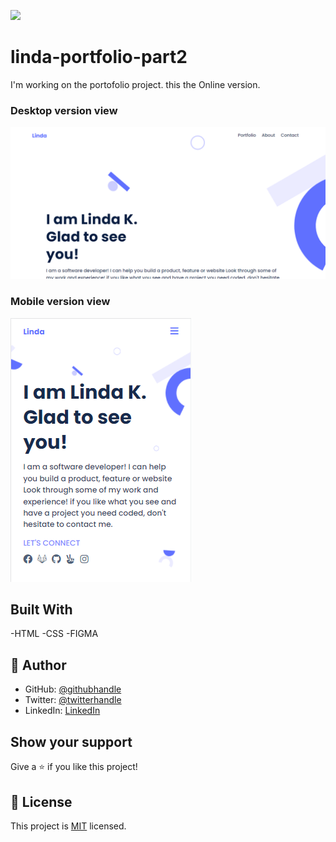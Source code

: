 
![](https://keza681.github.io/)

# linda-portfolio-part2
I'm working on the portofolio project. this the Online version. 
### Desktop version view
![screenshot](./dess.PNG)
### Mobile version view
![screenshot](./mobile.PNG)

## Built With

-HTML
-CSS
-FIGMA

## 👤 Author

- GitHub: [@githubhandle](https://github.com/keza681)
- Twitter: [@twitterhandle](https://twitter.com/LKeza19)
- LinkedIn: [LinkedIn](https://www.linkedin.com/in/linda-keza-a10150218/)

## Show your support

Give a ⭐️ if you like this project!


## 📝 License

This project is [MIT](./MIT.md) licensed.

